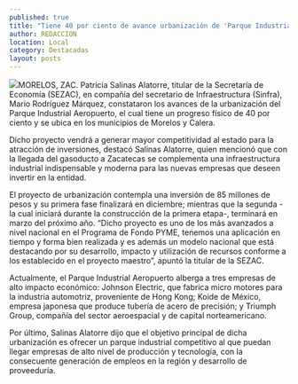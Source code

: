 ```yaml
---
published: true
title: "Tiene 40 por ciento de avance urbanización de 'Parque Industrial Aeropuerto'"
author: REDACCION
location: Local
category: Destacadas
layout: posts
---
```


![](http://i.imgur.com/DuwdApdm.jpg)MORELOS, ZAC. Patricia Salinas Alatorre, titular de la Secretaría de Economía (SEZAC), en compañía del secretario de Infraestructura (Sinfra), Mario Rodríguez Márquez, constataron los avances de la urbanización del Parque Industrial Aeropuerto, el cual tiene un progreso físico de 40 por ciento y se ubica en los municipios de Morelos y Calera.

Dicho proyecto vendrá a generar mayor competitividad al estado para la atracción de inversiones, destacó Salinas Alatorre, quien mencionó que con la llegada del gasoducto a Zacatecas se complementa una infraestructura industrial indispensable y moderna para las nuevas empresas que deseen invertir en la entidad.

El proyecto de urbanización contempla una inversión de 85 millones de pesos y su primera fase finalizará en diciembre; mientras que la segunda -la cual iniciará durante la construcción de la primera etapa-, terminará en marzo del próximo año. “Dicho proyecto es uno de los más avanzados a nivel nacional en el Programa de Fondo PYME, tenemos una aplicación en tiempo y forma bien realizada y es además un modelo nacional que está destacando por su desarrollo, impacto y utilización de recursos conforme a los establecido en el proyecto maestro”, apuntó la titular de la SEZAC.

Actualmente, el Parque Industrial Aeropuerto alberga a tres empresas de alto impacto económico: Johnson Electric, que fabrica micro motores para la industria automotriz, proveniente de Hong Kong; Koide de México, empresa japonesa que produce tubería de acero de precisión; y Triumph Group, compañía del sector aeroespacial y de capital norteamericano.

Por último, Salinas Alatorre dijo que el objetivo principal de dicha urbanización es ofrecer un parque industrial competitivo al que puedan llegar empresas de alto nivel de producción y tecnología, con la consecuente generación de empleos en la región y desarrollo de proveeduría.
